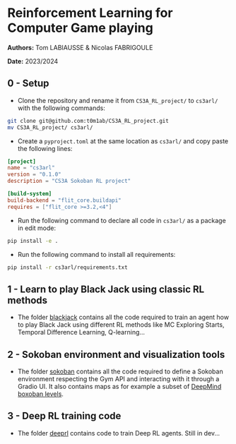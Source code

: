 # Reinforcement Learning for Computer Game playing

**Authors:** Tom LABIAUSSE & Nicolas FABRIGOULE

**Date:** 2023/2024

## 0 - Setup

* Clone the repository and rename it from `CS3A_RL_project/` to `cs3arl/` with the following commands:
```bash
git clone git@github.com:t0m1ab/CS3A_RL_project.git
mv CS3A_RL_project/ cs3arl/
```

* Create a `pyproject.toml` at the same location as `cs3arl/` and copy paste the following lines:
```toml
[project]
name = "cs3arl"
version = "0.1.0"
description = "CS3A Sokoban RL project"

[build-system]
build-backend = "flit_core.buildapi"
requires = ["flit_core >=3.2,<4"]
```

* Run the following command to declare all code in `cs3arl/` as a package in edit mode: 
```bash
pip install -e .
``` 

* Run the following command to install all requirements: 
```bash
pip install -r cs3arl/requirements.txt
``` 

## 1 - Learn to play Black Jack using classic RL methods

* The folder [blackjack](./blackjack/) contains all the code required to train an agent how to play Black Jack using different RL methods like MC Exploring Starts, Temporal Difference Learning, Q-learning...

## 2 - Sokoban environment and visualization tools

* The folder [sokoban](./sokoban/) contains all the code required to define a Sokoban environment respecting the Gym API and interacting with it through a Gradio UI. It also contains maps as for example a subset of [DeepMind boxoban levels](https://github.com/google-deepmind/boxoban-levels).

## 3 - Deep RL training code

* The folder [deeprl](./deeprl/) contains code to train Deep RL agents. Still in dev...